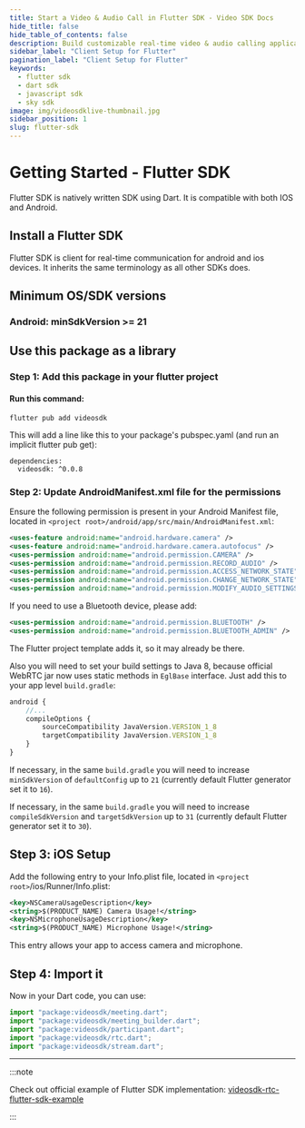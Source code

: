 ```yaml
---
title: Start a Video & Audio Call in Flutter SDK - Video SDK Docs
hide_title: false
hide_table_of_contents: false
description: Build customizable real-time video & audio calling applications in Flutter SDK using Video SDK add live Video & Audio conferencing to your applications.
sidebar_label: "Client Setup for Flutter"
pagination_label: "Client Setup for Flutter"
keywords:
  - flutter sdk
  - dart sdk
  - javascript sdk
  - sky sdk
image: img/videosdklive-thumbnail.jpg
sidebar_position: 1
slug: flutter-sdk
---
```


# Getting Started - Flutter SDK

Flutter SDK is natively written SDK using Dart. It is compatible with both IOS and Android.

## Install a Flutter SDK

Flutter SDK is client for real-time communication for android and ios devices. It inherits the same terminology as all other SDKs does.

## Minimum OS/SDK versions

### Android: minSdkVersion >= 21

<!-- ### IOS: > 11 -->

## Use this package as a library

### Step 1: Add this package in your flutter project

#### Run this command:

```
flutter pub add videosdk
```

This will add a line like this to your package's pubspec.yaml (and run an implicit flutter pub get):

```
dependencies:
  videosdk: ^0.0.8
```

### Step 2: Update AndroidManifest.xml file for the permissions

Ensure the following permission is present in your Android Manifest file, located in `<project root>/android/app/src/main/AndroidManifest.xml`:

```xml
<uses-feature android:name="android.hardware.camera" />
<uses-feature android:name="android.hardware.camera.autofocus" />
<uses-permission android:name="android.permission.CAMERA" />
<uses-permission android:name="android.permission.RECORD_AUDIO" />
<uses-permission android:name="android.permission.ACCESS_NETWORK_STATE" />
<uses-permission android:name="android.permission.CHANGE_NETWORK_STATE" />
<uses-permission android:name="android.permission.MODIFY_AUDIO_SETTINGS" />
```

If you need to use a Bluetooth device, please add:

```xml
<uses-permission android:name="android.permission.BLUETOOTH" />
<uses-permission android:name="android.permission.BLUETOOTH_ADMIN" />
```

The Flutter project template adds it, so it may already be there.

Also you will need to set your build settings to Java 8, because official WebRTC jar now uses static methods in `EglBase` interface. Just add this to your app level `build.gradle`:

```js
android {
    //...
    compileOptions {
        sourceCompatibility JavaVersion.VERSION_1_8
        targetCompatibility JavaVersion.VERSION_1_8
    }
}
```

If necessary, in the same `build.gradle` you will need to increase `minSdkVersion` of `defaultConfig` up to `21` (currently default Flutter generator set it to `16`).

If necessary, in the same `build.gradle` you will need to increase `compileSdkVersion` and `targetSdkVersion` up to `31` (currently default Flutter generator set it to `30`).

## Step 3: iOS Setup

Add the following entry to your Info.plist file, located in `<project root>`/ios/Runner/Info.plist:

```xml
<key>NSCameraUsageDescription</key>
<string>$(PRODUCT_NAME) Camera Usage!</string>
<key>NSMicrophoneUsageDescription</key>
<string>$(PRODUCT_NAME) Microphone Usage!</string>
```

This entry allows your app to access camera and microphone.

## Step 4: Import it

Now in your Dart code, you can use:

```js
import "package:videosdk/meeting.dart";
import "package:videosdk/meeting_builder.dart";
import "package:videosdk/participant.dart";
import "package:videosdk/rtc.dart";
import "package:videosdk/stream.dart";
```

---

:::note

Check out official example of Flutter SDK implementation: [videosdk-rtc-flutter-sdk-example](https://github.com/videosdk-live/videosdk-rtc-flutter-sdk-example)

:::
